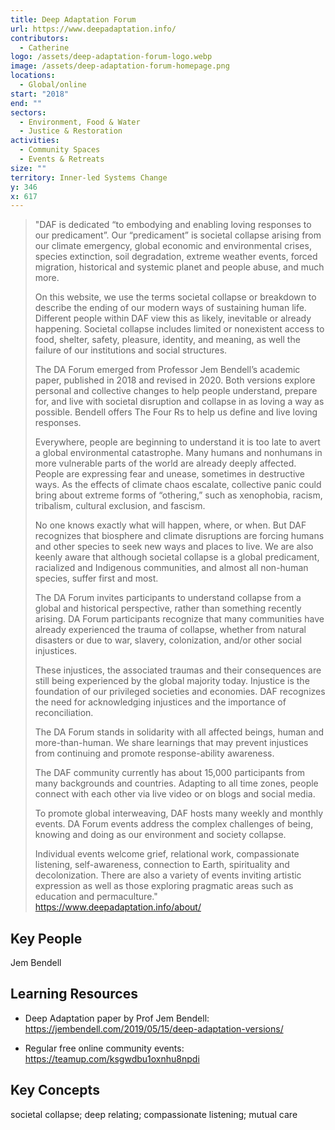 ```yaml
---
title: Deep Adaptation Forum
url: https://www.deepadaptation.info/
contributors:
  - Catherine
logo: /assets/deep-adaptation-forum-logo.webp
image: /assets/deep-adaptation-forum-homepage.png
locations:
  - Global/online
start: "2018"
end: ""
sectors:
  - Environment, Food & Water
  - Justice & Restoration
activities:
  - Community Spaces
  - Events & Retreats
size: ""
territory: Inner-led Systems Change
y: 346
x: 617
---
```

> "DAF is dedicated “to embodying and enabling loving responses to our predicament”. Our “predicament” is societal collapse arising from our climate emergency, global economic and environmental crises, species extinction, soil degradation, extreme weather events, forced migration, historical and systemic planet and people abuse, and much more. 
> 
> On this website, we use the terms societal collapse or breakdown to describe the ending of our modern ways of sustaining human life. Different people within DAF view this as likely, inevitable or already happening. Societal collapse includes limited or nonexistent access to food, shelter, safety, pleasure, identity, and meaning, as well the failure of our institutions and social structures. 
> 
> The DA Forum emerged from Professor Jem Bendell’s academic paper, published in 2018 and revised in 2020. Both versions explore personal and collective changes to help people understand, prepare for, and live with societal disruption and collapse in as loving a way as possible. Bendell offers The Four Rs to help us define and live loving responses.
> 
> Everywhere, people are beginning to understand it is too late to avert a global environmental catastrophe. Many humans and nonhumans in more vulnerable parts of the world are already deeply affected. People are expressing fear and unease, sometimes in destructive ways. As the effects of climate chaos escalate, collective panic could bring about extreme forms of “othering,” such as xenophobia, racism, tribalism, cultural exclusion, and fascism.
> 
> No one knows exactly what will happen, where, or when. But DAF recognizes that biosphere and climate disruptions are forcing humans and other species to seek new ways and places to live. We are also keenly aware that although societal collapse is a global predicament, racialized and Indigenous communities, and almost all non-human species, suffer first and most. 
> 
> The DA Forum invites participants to understand collapse from a global and historical perspective, rather than something recently arising. DA Forum participants recognize that many communities have already experienced the trauma of collapse, whether from natural disasters or due to war, slavery, colonization, and/or other social injustices. 
> 
> These injustices, the associated traumas and their consequences are still being experienced by the global majority today. Injustice is the foundation of our privileged societies and economies. DAF recognizes the need for acknowledging injustices and the importance of reconciliation. 
> 
> The DA Forum stands in solidarity with all affected beings, human and more-than-human. We share learnings that may prevent injustices from continuing and promote response-ability awareness. 
> 
> The DAF community currently has about 15,000 participants from many backgrounds and countries. Adapting to all time zones, people connect with each other via live video or on blogs and social media. 
> 
> To promote global interweaving, DAF hosts many weekly and monthly events. DA Forum events address the complex challenges of being, knowing and doing as our environment and society collapse. 
> 
> Individual events welcome grief, relational work, compassionate listening, self-awareness, connection to Earth, spirituality and decolonization. There are also a variety of events inviting artistic expression as well as those exploring pragmatic areas such as education and permaculture."
> https://www.deepadaptation.info/about/ 

## Key People

Jem Bendell

## Learning Resources

- Deep Adaptation paper by Prof Jem Bendell: https://jembendell.com/2019/05/15/deep-adaptation-versions/ 

- Regular free online community events: https://teamup.com/ksgwdbu1oxnhu8npdi 

## Key Concepts

societal collapse; deep relating; compassionate listening; mutual care
